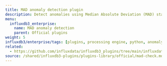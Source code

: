 ```yaml
---
title: MAD anomaly detection plugin
description: Detect anomalies using Median Absolute Deviation (MAD) statistical analysis.
menu:
  influxdb3_enterprise:
    name: MAD anomaly detection 
    parent: Official plugins
weight: 5
influxdb3/enterprise/tags: [plugins, processing engine, python, anomaly-detection, statistics, monitoring]
related:
  - https://github.com/influxdata/influxdb3_plugins/tree/main/influxdata/mad_check, MAD-based anomaly detection plugin on GitHub
source: /shared/influxdb3-plugins/plugins-library/official/mad-check.md
---
```


<!-- //SOURCE - content/shared/influxdb3-plugins/plugins-library/official/mad-check.md -->